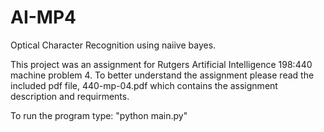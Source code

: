 # AI-MP4

Optical Character Recognition using naiive bayes.

This project was an assignment for Rutgers Artificial Intelligence 198:440 machine problem 4.
To better understand the assignment please read the included pdf file, 440-mp-04.pdf which contains the assignment description and requirments.

To run the program type: "python main.py"
